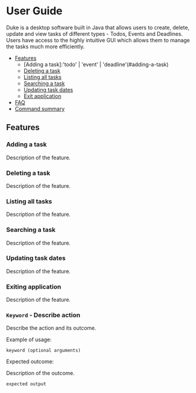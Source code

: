 # User Guide
Duke is a desktop software built in Java that allows users to create, delete, update and view tasks of different types - Todos, Events and Deadlines. Users have access to the highly intuitive GUI which allows them to manage the tasks much more efficiently.
- [Features](#features)
  - [Adding a task]:'todo' | 'event' | 'deadline'(#adding-a-task)
  - [Deleting a task](#deleting-a-task)
  - [Listing all tasks](#listing-all-tasks)
  - [Searching a task](#searching-a-task)
  - [Updating task dates](#updating-task-dates)
  - [Exit application](#exiting-application)
- [FAQ](#faq)
- [Command summary](#command-summary)

## Features

### Adding a task

Description of the feature.

### Deleting a task

Description of the feature.

### Listing all tasks

Description of the feature.

### Searching a task

Description of the feature.

### Updating task dates

Description of the feature.

### Exiting application

Description of the feature.

### `Keyword` - Describe action

Describe the action and its outcome.

Example of usage: 

`keyword (optional arguments)`

Expected outcome:

Description of the outcome.

```
expected output
```
